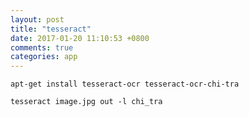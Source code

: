```yaml
---
layout: post
title: "tesseract"
date: 2017-01-20 11:10:53 +0800
comments: true
categories: app
---
```


`apt-get install tesseract-ocr tesseract-ocr-chi-tra`

`tesseract image.jpg out -l chi_tra`